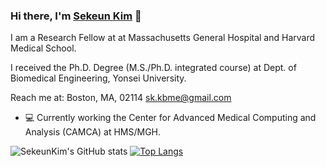 ### Hi there, I'm [Sekeun Kim](https://github.com/kimsekeun) 👋

I am a Research Fellow at at Massachusetts General Hospital and Harvard Medical School.

I received the Ph.D. Degree (M.S./Ph.D. integrated course) at Dept. of Biomedical Engineering, Yonsei University.

Reach me at: 
Boston, MA, 02114
sk.kbme@gmail.com

- 💻 Currently working the Center for Advanced Medical Computing and Analysis (CAMCA) at HMS/MGH.

![SekeunKim's GitHub stats](https://github-readme-stats.vercel.app/api?username=kimsekeun&show_icons=true&theme=radical)
[![Top Langs](https://github-readme-stats.vercel.app/api/top-langs/?username=kimsekeun&layout=compacta&hide=javascript,html,scss,ruby&theme=radical)](https://github.com/anuraghazra/github-readme-stats)
